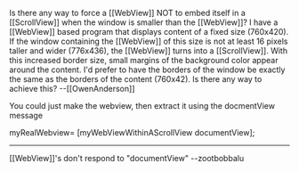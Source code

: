 Is there any way to force a [[WebView]] NOT to embed itself in a [[ScrollView]] when the window is smaller than the [[WebView]]?  I have a [[WebView]] based program that displays content of a fixed size (760x420).  If the window containing the [[WebView]] of this size is not at least 16 pixels taller and wider (776x436), the [[WebView]] turns into a [[ScrollView]].  With this increased border size, small margins of the background color appear around the content.  I'd prefer to have the borders of the window be exactly the same as the borders of the content (760x42).  Is there any way to achieve this? --[[OwenAnderson]]


You could just make the webview, then extract it using the docmentView message

myRealWebview= [myWebViewWithinAScrollView documentView];

----

[[WebView]]'s don't respond to "documentView" --zootbobbalu